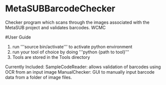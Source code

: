 # MetaSUBBarcodeChecker
Checker program which scans through the images associated with the MetaSUB project and validates barcodes. WCMC

#User Guide
1. run '''source bin/activate''' to activate python environment
2. run your tool of choice by doing '''python {path to tool}'''
3. Tools are stored in the Tools directory

Currently Included:
SampleCodeReader: allows validation of barcodes using OCR from an input image
ManualChecker: GUI to manually input barcode data from a folder of image files.
